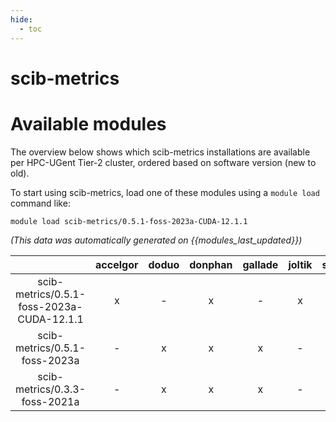 ```yaml
---
hide:
  - toc
---
```


scib-metrics
============

# Available modules


The overview below shows which scib-metrics installations are available per HPC-UGent Tier-2 cluster, ordered based on software version (new to old).

To start using scib-metrics, load one of these modules using a `module load` command like:

```shell
module load scib-metrics/0.5.1-foss-2023a-CUDA-12.1.1
```

*(This data was automatically generated on {{modules_last_updated}})*  

| |accelgor|doduo|donphan|gallade|joltik|shinx|skitty|
| :---: | :---: | :---: | :---: | :---: | :---: | :---: | :---: |
|scib-metrics/0.5.1-foss-2023a-CUDA-12.1.1|x|-|x|-|x|-|-|
|scib-metrics/0.5.1-foss-2023a|-|x|x|x|-|x|x|
|scib-metrics/0.3.3-foss-2021a|-|x|x|x|-|-|-|
